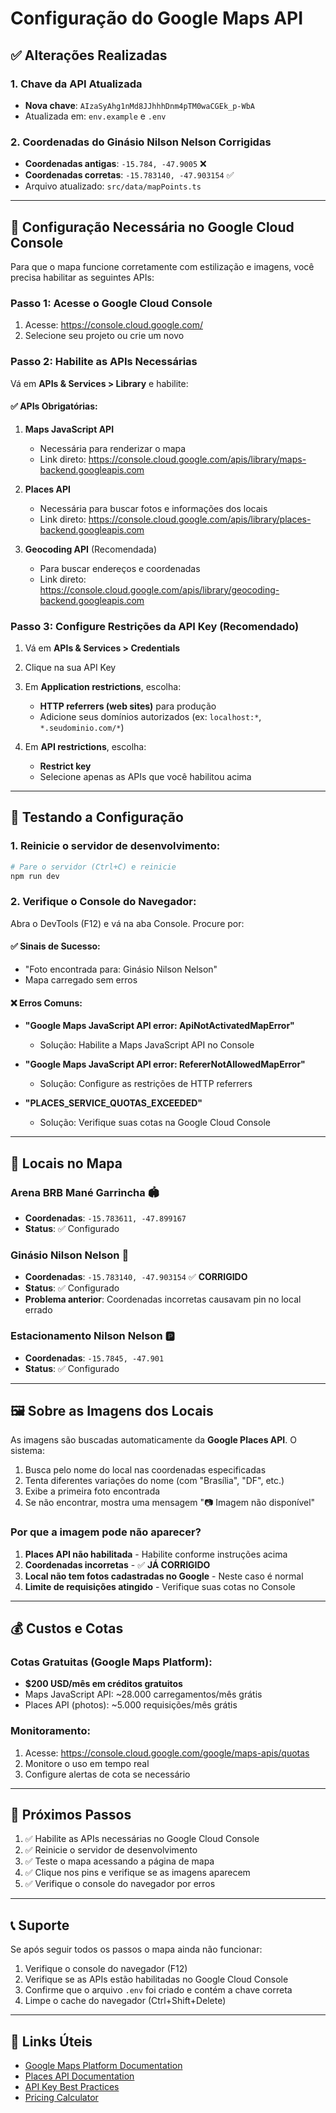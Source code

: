 # Configuração do Google Maps API

## ✅ Alterações Realizadas

### 1. Chave da API Atualizada
- **Nova chave**: `AIzaSyAhg1nMd8JJhhhDnm4pTM0waCGEk_p-WbA`
- Atualizada em: `env.example` e `.env`

### 2. Coordenadas do Ginásio Nilson Nelson Corrigidas
- **Coordenadas antigas**: `-15.784, -47.9005` ❌
- **Coordenadas corretas**: `-15.783140, -47.903154` ✅
- Arquivo atualizado: `src/data/mapPoints.ts`

---

## 🔧 Configuração Necessária no Google Cloud Console

Para que o mapa funcione corretamente com estilização e imagens, você precisa habilitar as seguintes APIs:

### Passo 1: Acesse o Google Cloud Console
1. Acesse: https://console.cloud.google.com/
2. Selecione seu projeto ou crie um novo

### Passo 2: Habilite as APIs Necessárias

Vá em **APIs & Services > Library** e habilite:

#### ✅ APIs Obrigatórias:
1. **Maps JavaScript API**
   - Necessária para renderizar o mapa
   - Link direto: https://console.cloud.google.com/apis/library/maps-backend.googleapis.com

2. **Places API**
   - Necessária para buscar fotos e informações dos locais
   - Link direto: https://console.cloud.google.com/apis/library/places-backend.googleapis.com

3. **Geocoding API** (Recomendada)
   - Para buscar endereços e coordenadas
   - Link direto: https://console.cloud.google.com/apis/library/geocoding-backend.googleapis.com

### Passo 3: Configure Restrições da API Key (Recomendado)

1. Vá em **APIs & Services > Credentials**
2. Clique na sua API Key
3. Em **Application restrictions**, escolha:
   - **HTTP referrers (web sites)** para produção
   - Adicione seus domínios autorizados (ex: `localhost:*`, `*.seudominio.com/*`)

4. Em **API restrictions**, escolha:
   - **Restrict key**
   - Selecione apenas as APIs que você habilitou acima

---

## 🧪 Testando a Configuração

### 1. Reinicie o servidor de desenvolvimento:
```bash
# Pare o servidor (Ctrl+C) e reinicie
npm run dev
```

### 2. Verifique o Console do Navegador:
Abra o DevTools (F12) e vá na aba Console. Procure por:

#### ✅ Sinais de Sucesso:
- "Foto encontrada para: Ginásio Nilson Nelson"
- Mapa carregado sem erros

#### ❌ Erros Comuns:
- **"Google Maps JavaScript API error: ApiNotActivatedMapError"**
  - Solução: Habilite a Maps JavaScript API no Console

- **"Google Maps JavaScript API error: RefererNotAllowedMapError"**
  - Solução: Configure as restrições de HTTP referrers

- **"PLACES_SERVICE_QUOTAS_EXCEEDED"**
  - Solução: Verifique suas cotas na Google Cloud Console

---

## 📍 Locais no Mapa

### Arena BRB Mané Garrincha 🏟️
- **Coordenadas**: `-15.783611, -47.899167`
- **Status**: ✅ Configurado

### Ginásio Nilson Nelson 🏀
- **Coordenadas**: `-15.783140, -47.903154` ✅ **CORRIGIDO**
- **Status**: ✅ Configurado
- **Problema anterior**: Coordenadas incorretas causavam pin no local errado

### Estacionamento Nilson Nelson 🅿️
- **Coordenadas**: `-15.7845, -47.901`
- **Status**: ✅ Configurado

---

## 🖼️ Sobre as Imagens dos Locais

As imagens são buscadas automaticamente da **Google Places API**. O sistema:

1. Busca pelo nome do local nas coordenadas especificadas
2. Tenta diferentes variações do nome (com "Brasília", "DF", etc.)
3. Exibe a primeira foto encontrada
4. Se não encontrar, mostra uma mensagem "📷 Imagem não disponível"

### Por que a imagem pode não aparecer?

1. **Places API não habilitada** - Habilite conforme instruções acima
2. **Coordenadas incorretas** - ✅ **JÁ CORRIGIDO**
3. **Local não tem fotos cadastradas no Google** - Neste caso é normal
4. **Limite de requisições atingido** - Verifique suas cotas no Console

---

## 💰 Custos e Cotas

### Cotas Gratuitas (Google Maps Platform):
- **$200 USD/mês em créditos gratuitos**
- Maps JavaScript API: ~28.000 carregamentos/mês grátis
- Places API (photos): ~5.000 requisições/mês grátis

### Monitoramento:
1. Acesse: https://console.cloud.google.com/google/maps-apis/quotas
2. Monitore o uso em tempo real
3. Configure alertas de cota se necessário

---

## 🚀 Próximos Passos

1. ✅ Habilite as APIs necessárias no Google Cloud Console
2. ✅ Reinicie o servidor de desenvolvimento
3. ✅ Teste o mapa acessando a página de mapa
4. ✅ Clique nos pins e verifique se as imagens aparecem
5. ✅ Verifique o console do navegador por erros

---

## 📞 Suporte

Se após seguir todos os passos o mapa ainda não funcionar:

1. Verifique o console do navegador (F12)
2. Verifique se as APIs estão habilitadas no Google Cloud Console
3. Confirme que o arquivo `.env` foi criado e contém a chave correta
4. Limpe o cache do navegador (Ctrl+Shift+Delete)

---

## 🔗 Links Úteis

- [Google Maps Platform Documentation](https://developers.google.com/maps/documentation)
- [Places API Documentation](https://developers.google.com/maps/documentation/places/web-service/overview)
- [API Key Best Practices](https://developers.google.com/maps/api-security-best-practices)
- [Pricing Calculator](https://mapsplatform.google.com/pricing/)